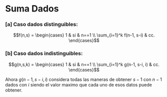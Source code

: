 # Suma Dados

### [a] Caso dados distinguibles:
$$f(n,s) = \begin{cases}
    1 & si & n==1 \\
    \sum_{i=1}^k f(n-1, s-i)   & cc.
\end{cases}$$

### [b] Caso dados indistinguibles:
$$g(n,s,k) = \begin{cases}
    1 & si & n==1 \\
    \sum_{i=1}^k g(n-1, s-i, i)   & cc.
\end{cases}$$

Ahora $g(n-1,s-i,i)$ considera todas las maneras de obtener $s-1$ con $n-1$ dados con $i$ siendo el valor maximo que cada uno de esos datos puede obtener.

